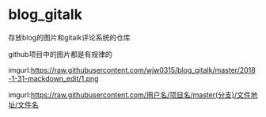 # blog_gitalk
存放blog的图片和gitalk评论系统的仓库

github项目中的图片都是有规律的

imgurl:https://raw.githubusercontent.com/wjw0315/blog_gitalk/master/2018-1-31-mackdown_edit/1.png

imgurl:https://raw.githubusercontent.com/用户名/项目名/master(分支)/文件地址/文件名
